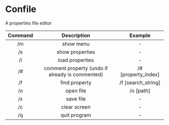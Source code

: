 # Confile
A properties file editor

| Command |                   Description                   |       Example       |
|:-------:|:-----------------------------------------------:|:-------------------:|
|    /m   | show menu                                       |          -          |
|    /s   | show properties                                 |          -          |
|    /l   | load properties                                 |          -          |
|    /#   | comment property (undo if already is commented) | /# [property_index] |
|    /f   | find property                                   |  /f [search_string] |
|    /o   | open file                                       |      /o [path]      |
|    /x   | save file                                       |          -          |
|    /c   | clear screen                                    |          -          |
|    /q   | quit program                                    |          -          |
